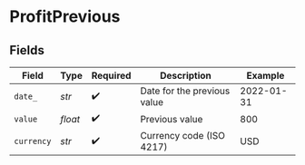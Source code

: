 # ProfitPrevious


## Fields

| Field                       | Type                        | Required                    | Description                 | Example                     |
| --------------------------- | --------------------------- | --------------------------- | --------------------------- | --------------------------- |
| `date_`                     | *str*                       | :heavy_check_mark:          | Date for the previous value | 2022-01-31                  |
| `value`                     | *float*                     | :heavy_check_mark:          | Previous value              | 800                         |
| `currency`                  | *str*                       | :heavy_check_mark:          | Currency code (ISO 4217)    | USD                         |